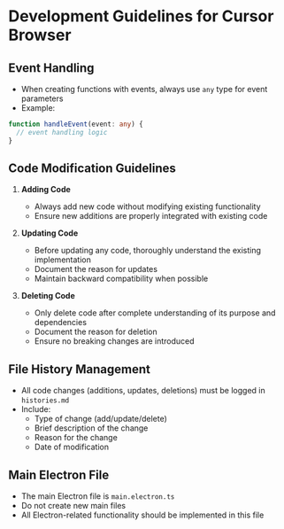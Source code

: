 # Development Guidelines for Cursor Browser

## Event Handling
- When creating functions with events, always use `any` type for event parameters
- Example:
```typescript
function handleEvent(event: any) {
  // event handling logic
}
```

## Code Modification Guidelines
1. **Adding Code**
   - Always add new code without modifying existing functionality
   - Ensure new additions are properly integrated with existing code

2. **Updating Code**
   - Before updating any code, thoroughly understand the existing implementation
   - Document the reason for updates
   - Maintain backward compatibility when possible

3. **Deleting Code**
   - Only delete code after complete understanding of its purpose and dependencies
   - Document the reason for deletion
   - Ensure no breaking changes are introduced

## File History Management
- All code changes (additions, updates, deletions) must be logged in `histories.md`
- Include:
  - Type of change (add/update/delete)
  - Brief description of the change
  - Reason for the change
  - Date of modification

## Main Electron File
- The main Electron file is `main.electron.ts`
- Do not create new main files
- All Electron-related functionality should be implemented in this file 